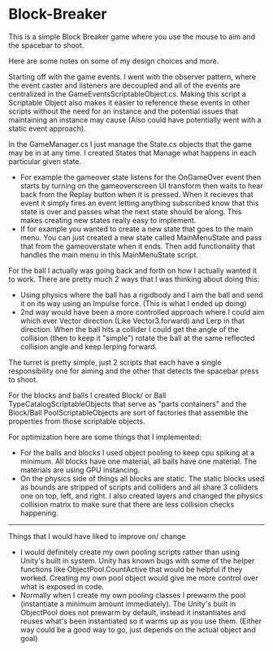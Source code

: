 # Block-Breaker

This is a simple Block Breaker game where you use the mouse to aim and the spacebar to shoot.

Here are some notes on some of my design choices and more.

Starting off with the game events. I went with the observer pattern, where the event caster and listeners are decoupled and all of the events are centralized in the GameEventsScriptableObject.cs. Making this script a Scriptable Object also makes it easier to reference these events in other scripts without the need for an instance and the potential issues that maintaining an instance may cause (Also could have potentially went with a static event approach).

In the GameManager.cs I just manage the State.cs objects that the game may be in at any time. I created States that Manage what happens in each particular given state. 
 - For example the gameover state listens for the OnGameOver event then starts by turning on the gameoverscreen UI transform then waits to hear back from the Replay button when it is pressed. When it recieves that event it simply fires an event letting anything     subscribed know that this state is over and passes what the next state should be along.
This makes creating new states really easy to implement.
 - If for example you wanted to create a new state that goes to the main menu. You can just created a new state called MainMenuState and pass that from the gameoverstate when it ends. Then add functionality that handles the main menu in this MainMenuState script. 

For the ball I actually was going back and forth on how I actually wanted it to work. There are pretty much 2 ways that I was thinking about doing this:
 - Using physics where the ball has a rigidbody and I aim the ball and send it on its way using an Impulse force. (This is what I ended up doing)
 - 2nd way would have been a more controlled approach where I could aim which ever Vector direction (Like Vector3.forward) and Lerp in that direction. When the ball hits a collider I could get the angle of the collision (then to keep it "simple") rotate the ball at the same reflected collision angle and keep lerping forward.

The turret is pretty simple, just 2 scripts that each have a single responsibility one for aiming and the other that detects the spacebar press to shoot.

For the blocks and balls I created Block/ or Ball TypeCatalogScriptableObjects that serve as "parts containers" and the Block/Ball PoolScriptableObjects are sort of factories that assemble the properties from those scriptable objects.

For optimization here are some things that I implemented:
 - For the balls and blocks I used object pooling to keep cpu spiking at a minimum. All blocks have one material, all balls have one material. The materials are using GPU instancing.
 - On the physics side of things all blocks are static. The static blocks used as bounds are stripped of scripts and colliders and all share 3 colliders one on top, left, and right. I also created layers and changed the physics collision matrix to make sure that there are less collision checks happening.   

---------------------------------------------------------
Things that I would have liked to improve on/ change
 - I would definitely create my own pooling scripts rather than using Unity's built in system. Unity has known bugs with some of the helper functions like ObjectPool.CountActive that would be helpful if they worked. Creating my own pool object would give me more control over what is exposed in code.
 - Normally when I create my own pooling classes I prewarm the pool (instantiate a minimum amount immediately). The Unity's built in ObjectPool does not prewarm by default, instead it instantiates and reuses what's been instantiated so it warms up as you use them. (Either way could be a good way to go, just depends on the actual object and goal)   
